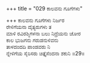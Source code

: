 +++
title = "029 ಕಾಲವನು ಗೂಗೆಗಳು"

+++
ಕಾಲವನು ಗೂಗೆಗಳು ನಿರ್ಜರ  
ರೇಳಿಗೆಯನಾ ದೈತ್ಯರುಗಳು ತ  
ಮಾಳಿ ರವಿರಶ್ಮಿಗಳನಾ ಬಲು ನಿದ್ರೆಯನು ಚೋರ   
ಕಾಲ ಭುಜಗನು ಗರುಡನುಳಿವನು   
ತಾಳದಂದದಿ ಪಾಂಡವರು ನಿ  
ನ್ನೇಳಿಗೆಯ ಸೈರಿಸರು ಚಿತ್ತೈಸೆಂದನಾ ಶಕುನಿ    ॥29॥